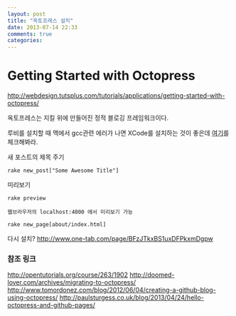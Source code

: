 ```yaml
---
layout: post
title: "옥토프레스 설치"
date: 2013-07-14 22:33
comments: true
categories: 
---
```


# Getting Started with Octopress

http://webdesign.tutsplus.com/tutorials/applications/getting-started-with-octopress/

옥토프레스는 지킬 위에 만들어진 정적 블로깅 프레임워크이다.

루비를 설치할 때 
맥에서 gcc관련 에러가 나면 XCode를 설치하는 것이 좋은데 [여기](https://github.com/plamoni/SiriProxy/issues/436)를 체크해봐라.

새 포스트의 제목 주기

    rake new_post["Some Awesome Title"]

미리보기

    rake preview

    웹브라우저의 localhost:4000 에서 미리보기 가능

    rake new_page[about/index.html]

다시 설치?
http://www.one-tab.com/page/BFzJTkxBS1uxDFPkxmDgpw

### 참조 링크

http://opentutorials.org/course/263/1902 
http://doomed-lover.com/archives/migrating-to-octopress/ 
http://www.tomordonez.com/blog/2012/06/04/creating-a-github-blog-using-octopress/ 
http://paulsturgess.co.uk/blog/2013/04/24/hello-octopress-and-github-pages/ 

